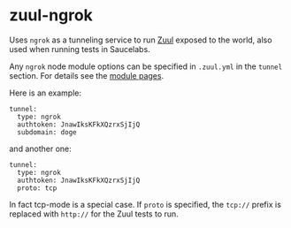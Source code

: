 zuul-ngrok
==========

Uses `ngrok` as a tunneling service to run [Zuul](http://github.com/defunctzombie/zuul) exposed to the world, also used when running tests in Saucelabs.

Any `ngrok` node module options can be specified in `.zuul.yml` in the `tunnel` section. For details see the [module pages](https://www.npmjs.com/package/ngrok).

Here is an example:

```
tunnel:
  type: ngrok
  authtoken: JnawIksKFkXQzrxSjIjQ
  subdomain: doge
```

and another one:

```
tunnel:
  type: ngrok
  authtoken: JnawIksKFkXQzrxSjIjQ
  proto: tcp
```

In fact tcp-mode is a special case. If `proto` is specified, the `tcp://` prefix is replaced with `http://` for the Zuul tests to run.
